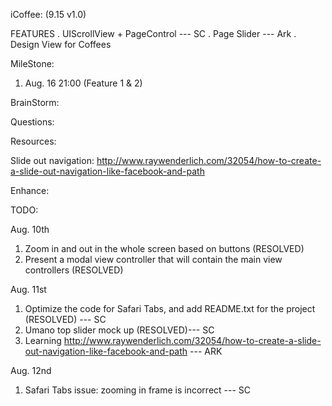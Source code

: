 iCoffee: (9.15 v1.0)

FEATURES
	. UIScrollView + PageControl --- SC 
	. Page Slider  --- Ark
	. Design View for Coffees


MileStone:

1. Aug. 16 21:00 (Feature 1 & 2)


BrainStorm:


Questions:


Resources:

Slide out navigation:
http://www.raywenderlich.com/32054/how-to-create-a-slide-out-navigation-like-facebook-and-path

Enhance:



TODO:

Aug. 10th

1. Zoom in and out in the whole screen based on buttons (RESOLVED)
2. Present a modal view controller that will contain the main view controllers (RESOLVED)
	
Aug. 11st

1. Optimize the code for Safari Tabs, and add README.txt for the project (RESOLVED) --- SC
2. Umano top slider mock up (RESOLVED)--- SC
3. Learning http://www.raywenderlich.com/32054/how-to-create-a-slide-out-navigation-like-facebook-and-path	--- ARK

Aug. 12nd

1. Safari Tabs issue: zooming in frame is incorrect --- SC
